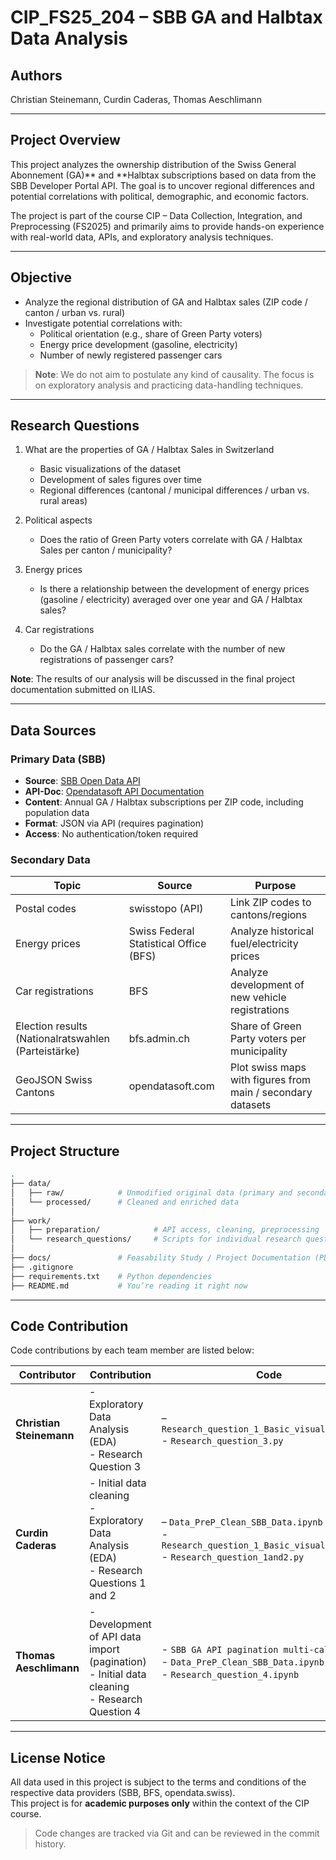 # CIP_FS25_204 – SBB GA and Halbtax Data Analysis

## Authors

Christian Steinemann, Curdin Caderas, Thomas Aeschlimann

---

## Project Overview

This project analyzes the ownership distribution of the Swiss General Abonnement (GA)** and **Halbtax subscriptions based on data from the SBB Developer Portal API. The goal is to uncover regional differences and potential correlations with political, demographic, and economic factors.

The project is part of the course CIP – Data Collection, Integration, and Preprocessing (FS2025) and primarily aims to provide hands-on experience with real-world data, APIs, and exploratory analysis techniques.

---

## Objective

- Analyze the regional distribution of GA and Halbtax sales (ZIP code / canton / urban vs. rural)
- Investigate potential correlations with:
  - Political orientation (e.g., share of Green Party voters)
  - Energy price development (gasoline, electricity)
  - Number of newly registered passenger cars

> **Note**: We do not aim to postulate any kind of causality. The focus is on exploratory analysis and practicing data-handling techniques.

---

## Research Questions

1. What are the properties of GA / Halbtax Sales in Switzerland  
   - Basic visualizations of the dataset  
   - Development of sales figures over time  
   - Regional differences (cantonal / municipal differences / urban vs. rural areas)

2. Political aspects  
   - Does the ratio of Green Party voters correlate with GA / Halbtax Sales per canton / municipality?

3. Energy prices  
   - Is there a relationship between the development of energy prices (gasoline / electricity) averaged over one year and GA / Halbtax sales?

4. Car registrations  
   - Do the GA / Halbtax sales correlate with the number of new registrations of passenger cars?
  
**Note**: The results of our analysis will be discussed in the final project documentation submitted on ILIAS.

---

## Data Sources

### Primary Data (SBB)
- **Source**: [SBB Open Data API](https://data.sbb.ch/explore/dataset/generalabo-halbtax-mit-bevolkerungsdaten/information/)
- **API-Doc**: [Opendatasoft API Documentation](https://help.opendatasoft.com/apis/ods-explore-v2/explore_v2.1.html)
- **Content**: Annual GA / Halbtax subscriptions per ZIP code, including population data
- **Format**: JSON via API (requires pagination)
- **Access**: No authentication/token required

### Secondary Data
| Topic | Source | Purpose |
|-------|--------|---------|
| Postal codes | swisstopo (API) | Link ZIP codes to cantons/regions |
| Energy prices | Swiss Federal Statistical Office (BFS) | Analyze historical fuel/electricity prices |
| Car registrations | BFS | Analyze development of new vehicle registrations |
| Election results (Nationalratswahlen (Parteistärke) | bfs.admin.ch | Share of Green Party voters per municipality |
| GeoJSON Swiss Cantons | opendatasoft.com | Plot swiss maps with figures from main / secondary datasets |

---

## Project Structure

```bash
.
├── data/
│   ├── raw/            # Unmodified original data (primary and secondary)
│   └── processed/      # Cleaned and enriched data
│
├── work/
│   ├── preparation/            # API access, cleaning, preprocessing
│   └── research_questions/     # Scripts for individual research questions
│
├── docs/               # Feasability Study / Project Documentation (PDF)
├── .gitignore
├── requirements.txt    # Python dependencies
├── README.md           # You’re reading it right now
```

---

## Code Contribution

Code contributions by each team member are listed below:

| Contributor             | Contribution                                                                 | Code                                                                                     |
|-------------------------|------------------------------------------------------------------------------|------------------------------------------------------------------------------------------|
| **Christian Steinemann** | - Exploratory Data Analysis (EDA) <br> - Research Question 3                        | – `Research_question_1_Basic_visualization.py` <br> - `Research_question_3.py`                                                                                       |
| **Curdin Caderas**       | - Initial data cleaning <br> - Exploratory Data Analysis (EDA) <br> - Research Questions 1 and 2                 | – `Data_PreP_Clean_SBB_Data.ipynb` <br> - `Research_question_1_Basic_visualization.py` <br> - `Research_question_1and2.py`                                                                                      |
| **Thomas Aeschlimann**   | - Development of API data import (pagination) <br> - Initial data cleaning <br> - Research Question 4  | - `SBB GA API pagination multi-call.py`<br>- `Data_PreP_Clean_SBB_Data.ipynb`<br>- `Research_question_4.ipynb` |

---

## License Notice

All data used in this project is subject to the terms and conditions of the respective data providers (SBB, BFS, opendata.swiss).  
This project is for **academic purposes only** within the context of the CIP course.

> Code changes are tracked via Git and can be reviewed in the commit history.
